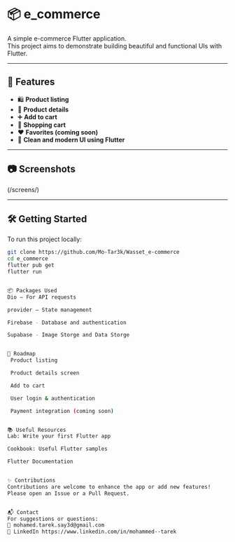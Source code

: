 # 📦 e_commerce

A simple e-commerce Flutter application.  
This project aims to demonstrate building beautiful and functional UIs with Flutter.

---


## 🚀 Features

- 🛍️ **Product listing**
- 🧾 **Product details**
- ➕ **Add to cart**
- 🛒 **Shopping cart**
- ❤️ **Favorites (coming soon)**
- 🎨 **Clean and modern UI using Flutter**

---

## 📷 Screenshots

(/screens/)

---

## 🛠️ Getting Started

To run this project locally:

```bash
git clone https://github.com/Mo-Tar3k/Wasset_e-commerce
cd e_commerce
flutter pub get
flutter run


📦 Packages Used
Dio – For API requests

provider – State management

Firebase - Database and authentication

Supabase - Image Storge and Data Storge


🚧 Roadmap
 Product listing

 Product details screen

 Add to cart

 User login & authentication

 Payment integration (coming soon)


📚 Useful Resources
Lab: Write your first Flutter app

Cookbook: Useful Flutter samples

Flutter Documentation


✨ Contributions
Contributions are welcome to enhance the app or add new features!
Please open an Issue or a Pull Request.


📬 Contact
For suggestions or questions:
📧 mohamed.tarek.say3d@gmail.com
🔗 LinkedIn https://www.linkedin.com/in/mohammed--tarek

